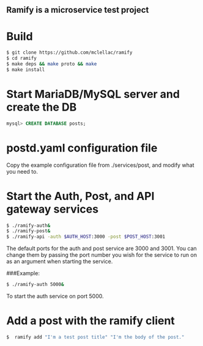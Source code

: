## Ramify is a microservice test project

# Build
```bash 
$ git clone https://github.com/mclellac/ramify
$ cd ramify
$ make deps && make proto && make
$ make install
```

# Start MariaDB/MySQL server and create the DB
``` SQL
mysql> CREATE DATABASE posts;
```

# postd.yaml configuration file
Copy the example configuration file from ./services/post, and modify what you need to.

# Start the Auth, Post, and API gateway services
``` bash
$ ./ramify-auth&
$ ./ramify-post&
$ ./ramify-api -auth $AUTH_HOST:3000 -post $POST_HOST:3001
```

The default ports for the auth and post service are 3000 and 3001. You can change them by passing the port number you wish for the service to run on as an argument when starting the service.

###Example:
```bash
$ ./ramify-auth 5000&
```
To start the auth service on port 5000.


# Add a post with the ramify client
``` bash
$  ramify add "I'm a test post title" "I'm the body of the post."
```
